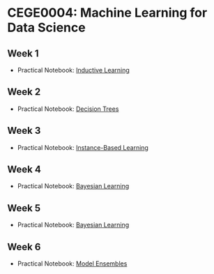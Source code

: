 # CEGE0004: Machine Learning for Data Science

## Week 1

- Practical Notebook: [Inductive Learning](https://github.com/aldolipani/CEGE0004/blob/master/1%20-%20Week/inductive_learning.ipynb)

## Week 2

- Practical Notebook: [Decision Trees](https://github.com/aldolipani/CEGE0004/blob/master/2%20-%20Week/decision_trees.ipynb)

## Week 3

- Practical Notebook: [Instance-Based Learning](https://github.com/aldolipani/CEGE0004/blob/master/3%20-%20Week/instance-based_learning.ipynb)

## Week 4

- Practical Notebook: [Bayesian Learning](https://github.com/aldolipani/CEGE0004/blob/master/4%20-%20Week/bayesian_learning.ipynb)

## Week 5

- Practical Notebook: [Bayesian Learning](https://github.com/aldolipani/CEGE0004/blob/master/5%20-%20Week/neural_networks.ipynb)

## Week 6

- Practical Notebook: [Model Ensembles](https://github.com/aldolipani/CEGE0004/blob/master/6%20-%20Week/model_ensembles.ipynb)
